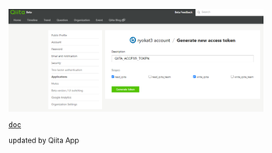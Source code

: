 <!--
title:   qiita-sync-test
tags:    NoTags
id:      9a8e8fa49cbaebd4e021
private: false
-->
![img](img/generate_qiita_access_token.png)

[doc](qiita/qiita_sync.md)

updated by Qiita App
